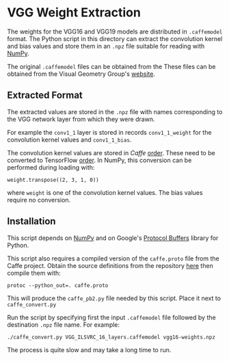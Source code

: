 # VGG Weight Extraction
The weights for the VGG16 and VGG19 models are distributed in
`.caffemodel` format. The Python script in this directory can extract
the convolution kernel and bias values and store them in an `.npz`
file suitable for reading with [NumPy](http://www.numpy.org/).

The original `.caffemodel` files can be obtained from the These files
can be obtained from the Visual Geometry Group's
[website](http://www.robots.ox.ac.uk/~vgg/research/very_deep/).

## Extracted Format
The extracted values are stored in the `.npz` file with names
corresponding to the VGG network layer from which they were drawn.

For example the `conv1_1` layer is stored in records `conv1_1_weight`
for the convolution kernel values and `conv1_1_bias`.

The convolution kernel values are stored in *Caffe*
[order](http://caffe.berkeleyvision.org/tutorial/net_layer_blob.html#blob-storage-and-communication).
These need to be converted to TensorFlow
[order](https://www.tensorflow.org/api_docs/python/tf/nn/convolution). In
NumPy, this conversion can be performed during loading with:
```
weight.transpose((2, 3, 1, 0))
```
where `weight` is one of the convolution kernel values. The bias
values require no conversion.

## Installation
This script depends on [NumPy](http://www.numpy.org/) and on Google's
[Protocol Buffers](https://github.com/google/protobuf) library for
Python.

This script also requires a compiled version of the `caffe.proto` file
from the Caffe project. Obtain the source definitions from the
repository
[here](https://github.com/BVLC/caffe/blob/2cbc1bba0922c29241e2474dd43b180be265229f/src/caffe/proto/caffe.proto)
then compile them with:
```
protoc --python_out=. caffe.proto
```
This will produce the `caffe_pb2.py` file needed by this script. Place
it next to `caffe_convert.py`

Run the script by specifying first the input `.caffemodel` file
followed by the destination `.npz` file name. For example:
```
./caffe_convert.py VGG_ILSVRC_16_layers.caffemodel vgg16-weights.npz
```
The process is quite slow and may take a long time to run.

